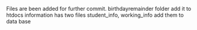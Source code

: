 Files are been added for further commit.
birthdayremainder folder add it to htdocs
information has two files student_info, working_info add them to data base
